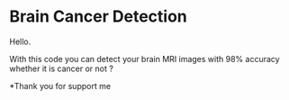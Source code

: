 # Brain Cancer Detection


Hello.

With this code you can detect your brain MRI images with 98% accuracy whether it is cancer or not ?

*Thank you for support me
